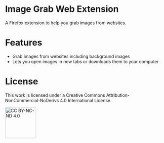 # Image Grab Web Extension

A Firefox extension to help you grab images from websites.

# Features

- Grab images from websites including background images
- Lets you open images in new tabs or downloads them to your computer

# License

This work is licensed under a Creative Commons Attribution-NonCommercial-NoDerivs 4.0 International License.

<img src="https://mirrors.creativecommons.org/presskit/buttons/88x31/png/by-nc-nd.png" alt="CC BY-NC-ND 4.0" width="100px" />